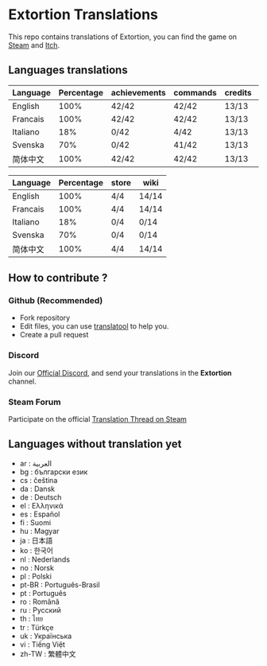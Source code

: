 # Extortion Translations

This repo contains translations of Extortion, you can find the game on [Steam](https://store.steampowered.com/app/1299430/Extortion/) and [Itch](https://elanis.itch.io/extortion).

## Languages translations

 |	Language |	Percentage |	achievements |	commands |	credits |	menu |	scripts |
 |	--- |	--- |	--- |	--- |	--- |	--- |	--- |
 |	English |	100% |	42/42 |	42/42 |	13/13 |	20/20 |	79/79 |
 |	Francais |	100% |	42/42 |	42/42 |	13/13 |	20/20 |	79/79 |
 |	Italiano |	18% |	0/42 |	4/42 |	13/13 |	7/20 |	14/79 |
 |	Svenska |	70% |	0/42 |	41/42 |	13/13 |	17/20 |	79/79 |
 |	简体中文 |	100% |	42/42 |	42/42 |	13/13 |	20/20 |	79/79 |


 |	Language |	Percentage |	store |	wiki |
 |	--- |	--- |	--- |	--- |
 |	English |	100% |	4/4 |	14/14 |
 |	Francais |	100% |	4/4 |	14/14 |
 |	Italiano |	18% |	0/4 |	0/14 |
 |	Svenska |	70% |	0/4 |	0/14 |
 |	简体中文 |	100% |	4/4 |	14/14 |


## How to contribute ?

### Github (Recommended)

- Fork repository
- Edit files, you can use [translatool](https://github.com/Dysnomia-studio/translatool) to help you.
- Create a pull request

### Discord

Join our [Official Discord](https://discord.gg/c8aARey), and send your translations in the **Extortion** channel.

### Steam Forum

Participate on the official [Translation Thread on Steam](https://steamcommunity.com/app/1299430/discussions/0/3040481757532344134/)

## Languages without translation yet
- ar : العربية
- bg : български език
- cs : čeština
- da : Dansk
- de : Deutsch
- el : Ελληνικά
- es : Español
- fi : Suomi
- hu : Magyar
- ja : 日本語
- ko : 한국어
- nl : Nederlands
- no : Norsk
- pl : Polski
- pt-BR : Português-Brasil
- pt : Português
- ro : Română
- ru : Русский
- th : ไทย
- tr : Türkçe
- uk : Українська
- vi : Tiếng Việt
- zh-TW : 繁體中文
